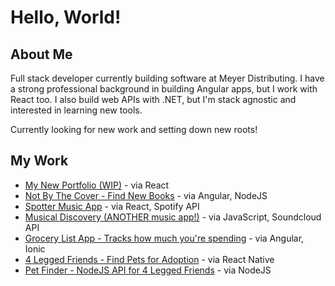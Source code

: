 # Hello, World!

## About Me

Full stack developer currently building software at Meyer Distributing.
I have a strong professional background in building Angular apps, but I work with React too.
I also build web APIs with .NET, but I'm stack agnostic and interested in learning new tools.

Currently looking for new work and setting down new roots!

## My Work
- [My New Portfolio (WIP)](https://github.com/Travisaurus-Rex/ReactPortfolio) - via React
- [Not By The Cover - Find New Books](https://github.com/Travisaurus-Rex/nocovers) - via Angular, NodeJS
- [Spotter Music App](https://github.com/Travisaurus-Rex/spotter) - via React, Spotify API
- [Musical Discovery (ANOTHER music app!)](https://github.com/Travisaurus-Rex/sound_test) - via JavaScript, Soundcloud API
- [Grocery List App - Tracks how much you're spending](https://github.com/Travisaurus-Rex/grocerycontrol/tree/master/src) - via Angular, Ionic
- [4 Legged Friends - Find Pets for Adoption](https://github.com/Travisaurus-Rex/4lf) - via React Native
- [Pet Finder - NodeJS API for 4 Legged Friends](https://github.com/Travisaurus-Rex/petfinder) - via NodeJS


<!--
**Travisaurus-Rex/Travisaurus-Rex** is a ✨ _special_ ✨ repository because its `README.md` (this file) appears on your GitHub profile.

Here are some ideas to get you started:

- 🔭 I’m currently working on ...
- 🌱 I’m currently learning ...
- 👯 I’m looking to collaborate on ...
- 🤔 I’m looking for help with ...
- 💬 Ask me about ...
- 📫 How to reach me: ...
- 😄 Pronouns: ...
- ⚡ Fun fact: ...
-->
